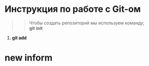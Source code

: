 # Инструкция по работе с Git-ом

>> Чтобы создать репозиторий мы используем команду;  
**git init**
1. **git add** 

# new inform 
